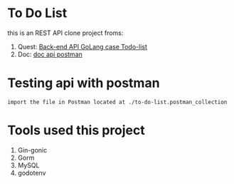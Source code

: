 # To Do List
this is an REST API clone project froms:
1. Quest: [Back-end API GoLang case Todo-list](https://devcode.gethired.id/challenge/golang-api-todolist)
2. Doc: [doc api postman](https://documenter.getpostman.com/view/6584319/2s8YsxtWAk#45cab2e3-c57c-455b-a6a2-d31efc6cdc40)

# Testing api with postman

```
import the file in Postman located at ./to-do-list.postman_collection
```


# Tools used this project

1. Gin-gonic
2. Gorm
3. MySQL
4. godotenv
